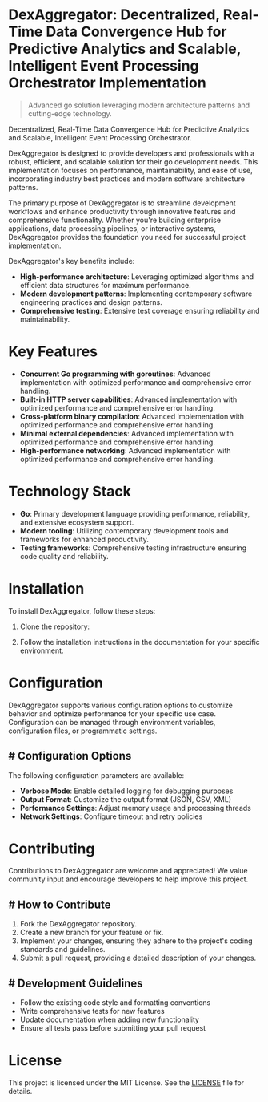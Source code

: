<!-- fallback_DexAggregator_20251028203149_85929 -->

# DexAggregator: Decentralized, Real-Time Data Convergence Hub for Predictive Analytics and Scalable, Intelligent Event Processing Orchestrator Implementation
> Advanced go solution leveraging modern architecture patterns and cutting-edge technology.

Decentralized, Real-Time Data Convergence Hub for Predictive Analytics and Scalable, Intelligent Event Processing Orchestrator.

DexAggregator is designed to provide developers and professionals with a robust, efficient, and scalable solution for their go development needs. This implementation focuses on performance, maintainability, and ease of use, incorporating industry best practices and modern software architecture patterns.

The primary purpose of DexAggregator is to streamline development workflows and enhance productivity through innovative features and comprehensive functionality. Whether you're building enterprise applications, data processing pipelines, or interactive systems, DexAggregator provides the foundation you need for successful project implementation.

DexAggregator's key benefits include:

* **High-performance architecture**: Leveraging optimized algorithms and efficient data structures for maximum performance.
* **Modern development patterns**: Implementing contemporary software engineering practices and design patterns.
* **Comprehensive testing**: Extensive test coverage ensuring reliability and maintainability.

# Key Features

* **Concurrent Go programming with goroutines**: Advanced implementation with optimized performance and comprehensive error handling.
* **Built-in HTTP server capabilities**: Advanced implementation with optimized performance and comprehensive error handling.
* **Cross-platform binary compilation**: Advanced implementation with optimized performance and comprehensive error handling.
* **Minimal external dependencies**: Advanced implementation with optimized performance and comprehensive error handling.
* **High-performance networking**: Advanced implementation with optimized performance and comprehensive error handling.

# Technology Stack

* **Go**: Primary development language providing performance, reliability, and extensive ecosystem support.
* **Modern tooling**: Utilizing contemporary development tools and frameworks for enhanced productivity.
* **Testing frameworks**: Comprehensive testing infrastructure ensuring code quality and reliability.

# Installation

To install DexAggregator, follow these steps:

1. Clone the repository:


2. Follow the installation instructions in the documentation for your specific environment.

# Configuration

DexAggregator supports various configuration options to customize behavior and optimize performance for your specific use case. Configuration can be managed through environment variables, configuration files, or programmatic settings.

## # Configuration Options

The following configuration parameters are available:

* **Verbose Mode**: Enable detailed logging for debugging purposes
* **Output Format**: Customize the output format (JSON, CSV, XML)
* **Performance Settings**: Adjust memory usage and processing threads
* **Network Settings**: Configure timeout and retry policies

# Contributing

Contributions to DexAggregator are welcome and appreciated! We value community input and encourage developers to help improve this project.

## # How to Contribute

1. Fork the DexAggregator repository.
2. Create a new branch for your feature or fix.
3. Implement your changes, ensuring they adhere to the project's coding standards and guidelines.
4. Submit a pull request, providing a detailed description of your changes.

## # Development Guidelines

* Follow the existing code style and formatting conventions
* Write comprehensive tests for new features
* Update documentation when adding new functionality
* Ensure all tests pass before submitting your pull request

# License

This project is licensed under the MIT License. See the [LICENSE](https://github.com/JoseMariaAlarconArenas/DexAggregator/blob/main/LICENSE) file for details.
